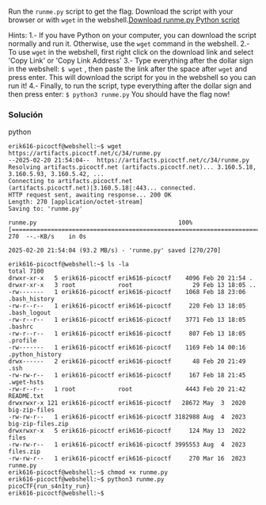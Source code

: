 Run the `runme.py` script to get the flag. Download the script with your browser or with `wget` in the webshell.[Download runme.py Python script](https://artifacts.picoctf.net/c/34/runme.py)

Hints:
1.- If you have Python on your computer, you can download the script normally and run it. Otherwise, use the `wget` command in the webshell.
2.- To use `wget` in the webshell, first right click on the download link and select 'Copy Link' or 'Copy Link Address'
3.- Type everything after the dollar sign in the webshell: `$ wget` , then paste the link after the space after `wget` and press enter. This will download the script for you in the webshell so you can run it!
4.- Finally, to run the script, type everything after the dollar sign and then press enter: `$ python3 runme.py` You should have the flag now!

### Solución
python
```
erik616-picoctf@webshell:~$ wget https://artifacts.picoctf.net/c/34/runme.py
--2025-02-20 21:54:04--  https://artifacts.picoctf.net/c/34/runme.py
Resolving artifacts.picoctf.net (artifacts.picoctf.net)... 3.160.5.18, 3.160.5.93, 3.160.5.42, ...
Connecting to artifacts.picoctf.net (artifacts.picoctf.net)|3.160.5.18|:443... connected.
HTTP request sent, awaiting response... 200 OK
Length: 270 [application/octet-stream]
Saving to: 'runme.py'

runme.py                                        100%[======================================================================================================>]     270  --.-KB/s    in 0s      

2025-02-20 21:54:04 (93.2 MB/s) - 'runme.py' saved [270/270]

erik616-picoctf@webshell:~$ ls -la
total 7100
drwxr-xr-x   5 erik616-picoctf erik616-picoctf    4096 Feb 20 21:54 .
drwxr-xr-x   3 root            root                 29 Feb 13 18:05 ..
-rw-------   1 erik616-picoctf erik616-picoctf    1068 Feb 18 23:06 .bash_history
-rw-r--r--   1 erik616-picoctf erik616-picoctf     220 Feb 13 18:05 .bash_logout
-rw-r--r--   1 erik616-picoctf erik616-picoctf    3771 Feb 13 18:05 .bashrc
-rw-r--r--   1 erik616-picoctf erik616-picoctf     807 Feb 13 18:05 .profile
-rw-------   1 erik616-picoctf erik616-picoctf    1169 Feb 14 00:16 .python_history
drwx------   2 erik616-picoctf erik616-picoctf      48 Feb 20 21:49 .ssh
-rw-rw-r--   1 erik616-picoctf erik616-picoctf     167 Feb 18 21:45 .wget-hsts
-rw-r--r--   1 root            root               4443 Feb 20 21:42 README.txt
drwxrwxr-x 121 erik616-picoctf erik616-picoctf   28672 May  3  2020 big-zip-files
-rw-rw-r--   1 erik616-picoctf erik616-picoctf 3182988 Aug  4  2023 big-zip-files.zip
drwxrwxr-x   5 erik616-picoctf erik616-picoctf     124 May 13  2022 files
-rw-rw-r--   1 erik616-picoctf erik616-picoctf 3995553 Aug  4  2023 files.zip
-rw-rw-r--   1 erik616-picoctf erik616-picoctf     270 Mar 16  2023 runme.py
erik616-picoctf@webshell:~$ chmod +x runme.py
erik616-picoctf@webshell:~$ python3 runme.py
picoCTF{run_s4n1ty_run}
erik616-picoctf@webshell:~$ 
```